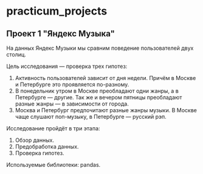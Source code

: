 # practicum_projects
## Проект 1 "Яндекс Музыка"

На данных Яндекс Музыки мы сравним поведение пользователей двух столиц.

Цель исследования — проверка трех гипотез:
1) Активность пользователей зависит от дня недели. Причём в Москве и Петербурге это проявляется по-разному.
2) В понедельник утром в Москве преобладают одни жанры, а в Петербурге — другие. Так же и вечером пятницы преобладают разные жанры — в зависимости от города.
3) Москва и Петербург предпочитают разные жанры музыки. В Москве чаще слушают поп-музыку, в Петербурге — русский рэп.

Исследование пройдёт в три этапа:

1) Обзор данных.
2) Предобработка данных.
3) Проверка гипотез.

Используемые библиотеки: pandas.
